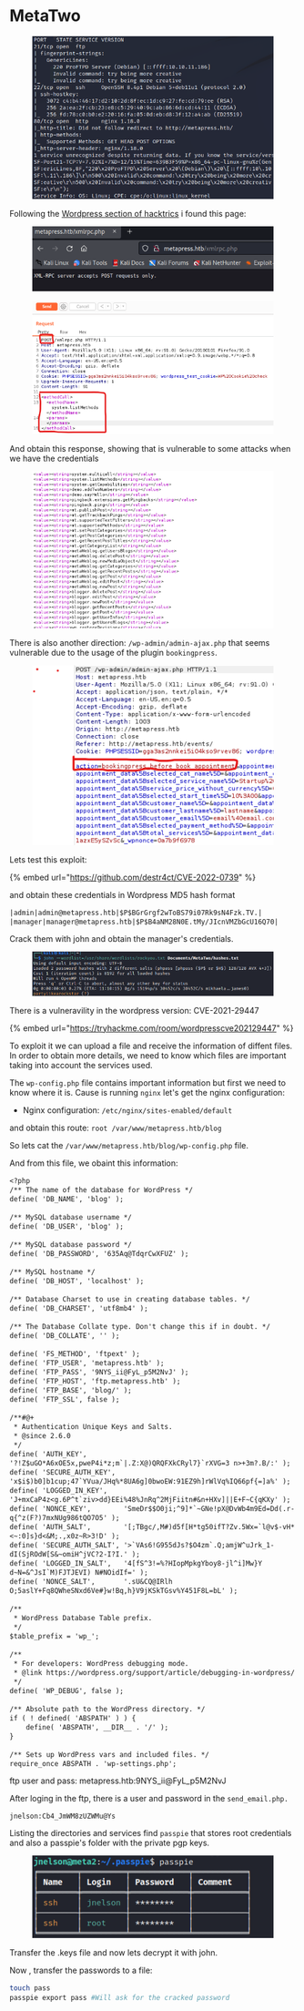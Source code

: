 # MetaTwo

<figure><img src="../../.gitbook/assets/image (1) (1) (1).png" alt=""><figcaption></figcaption></figure>

Following the [Wordpress section of hacktrics](https://book.hacktricks.xyz/network-services-pentesting/pentesting-web/wordpress) i found this page:

<figure><img src="../../.gitbook/assets/image (4).png" alt=""><figcaption></figcaption></figure>

<figure><img src="../../.gitbook/assets/image (10).png" alt=""><figcaption></figcaption></figure>

And obtain this response, showing that is vulnerable to some attacks when we have the credentials

<figure><img src="../../.gitbook/assets/image (7).png" alt=""><figcaption></figcaption></figure>

There is also another direction: `/wp-admin/admin-ajax.php` that seems vulnerable due to the usage of the plugin `bookingpress`.

<figure><img src="../../.gitbook/assets/image (15).png" alt=""><figcaption></figcaption></figure>

Lets test this exploit:&#x20;

{% embed url="https://github.com/destr4ct/CVE-2022-0739" %}

and obtain these credentials in Wordpress MD5 hash format

```
|admin|admin@metapress.htb|$P$BGrGrgf2wToBS79i07Rk9sN4Fzk.TV.|
|manager|manager@metapress.htb|$P$B4aNM28N0E.tMy/JIcnVMZbGcU16Q70|
```

Crack them with john and obtain the manager's credentials.

<figure><img src="../../.gitbook/assets/image (1).png" alt=""><figcaption></figcaption></figure>



There is a vulneravility in the wordpress version: CVE-2021-29447

{% embed url="https://tryhackme.com/room/wordpresscve202129447" %}

To exploit it we can upload a file and receive the information of diffent files. In order to obtain  more details, we need to know which files are important taking into account the services used.

The `wp-config.php` file contains important information but first we need to know where it is. Cause is running `nginx` let's get the nginx configuration:

* Nginx configuration: `/etc/nginx/sites-enabled/default`

and obtain this route: `root /var/www/metapress.htb/blog`

So lets cat the `/var/www/metapress.htb/blog/wp-config.php` file.

And from this file, we obaint this information:&#x20;

```
<?php
/** The name of the database for WordPress */
define( 'DB_NAME', 'blog' );

/** MySQL database username */
define( 'DB_USER', 'blog' );

/** MySQL database password */
define( 'DB_PASSWORD', '635Aq@TdqrCwXFUZ' );

/** MySQL hostname */
define( 'DB_HOST', 'localhost' );

/** Database Charset to use in creating database tables. */
define( 'DB_CHARSET', 'utf8mb4' );

/** The Database Collate type. Don't change this if in doubt. */
define( 'DB_COLLATE', '' );

define( 'FS_METHOD', 'ftpext' );
define( 'FTP_USER', 'metapress.htb' );
define( 'FTP_PASS', '9NYS_ii@FyL_p5M2NvJ' );
define( 'FTP_HOST', 'ftp.metapress.htb' );
define( 'FTP_BASE', 'blog/' );
define( 'FTP_SSL', false );

/**#@+
 * Authentication Unique Keys and Salts.
 * @since 2.6.0
 */
define( 'AUTH_KEY',         '?!Z$uGO*A6xOE5x,pweP4i*z;m`|.Z:X@)QRQFXkCRyl7}`rXVG=3 n>+3m?.B/:' );
define( 'SECURE_AUTH_KEY',  'x$i$)b0]b1cup;47`YVua/JHq%*8UA6g]0bwoEW:91EZ9h]rWlVq%IQ66pf{=]a%' );
define( 'LOGGED_IN_KEY',    'J+mxCaP4z<g.6P^t`ziv>dd}EEi%48%JnRq^2MjFiitn#&n+HXv]||E+F~C{qKXy' );
define( 'NONCE_KEY',        'SmeDr$$O0ji;^9]*`~GNe!pX@DvWb4m9Ed=Dd(.r-q{^z(F?)7mxNUg986tQO7O5' );
define( 'AUTH_SALT',        '[;TBgc/,M#)d5f[H*tg50ifT?Zv.5Wx=`l@v$-vH*<~:0]s}d<&M;.,x0z~R>3!D' );
define( 'SECURE_AUTH_SALT', '>`VAs6!G955dJs?$O4zm`.Q;amjW^uJrk_1-dI(SjROdW[S&~omiH^jVC?2-I?I.' );
define( 'LOGGED_IN_SALT',   '4[fS^3!=%?HIopMpkgYboy8-jl^i]Mw}Y d~N=&^JsI`M)FJTJEVI) N#NOidIf=' );
define( 'NONCE_SALT',       '.sU&CQ@IRlh O;5aslY+Fq8QWheSNxd6Ve#}w!Bq,h}V9jKSkTGsv%Y451F8L=bL' );

/**
 * WordPress Database Table prefix.
 */
$table_prefix = 'wp_';

/**
 * For developers: WordPress debugging mode.
 * @link https://wordpress.org/support/article/debugging-in-wordpress/
 */
define( 'WP_DEBUG', false );

/** Absolute path to the WordPress directory. */
if ( ! defined( 'ABSPATH' ) ) {
	define( 'ABSPATH', __DIR__ . '/' );
}

/** Sets up WordPress vars and included files. */
require_once ABSPATH . 'wp-settings.php';

```

ftp user and pass:       metapress.htb:9NYS\_ii@FyL\_p5M2NvJ



After loging in the ftp, there is a user and password in the `send_email.php.`

```
jnelson:Cb4_JmWM8zUZWMu@Ys
```

Listing the directories and services find `passpie` that stores root credentials and also a passpie's folder with the private pgp keys.&#x20;

<figure><img src="../../.gitbook/assets/image.png" alt=""><figcaption></figcaption></figure>



Transfer the .keys file and now lets decrypt it with john.

Now , transfer the passwords to a file:&#x20;

```bash
touch pass
passpie export pass #Will ask for the cracked password
```


